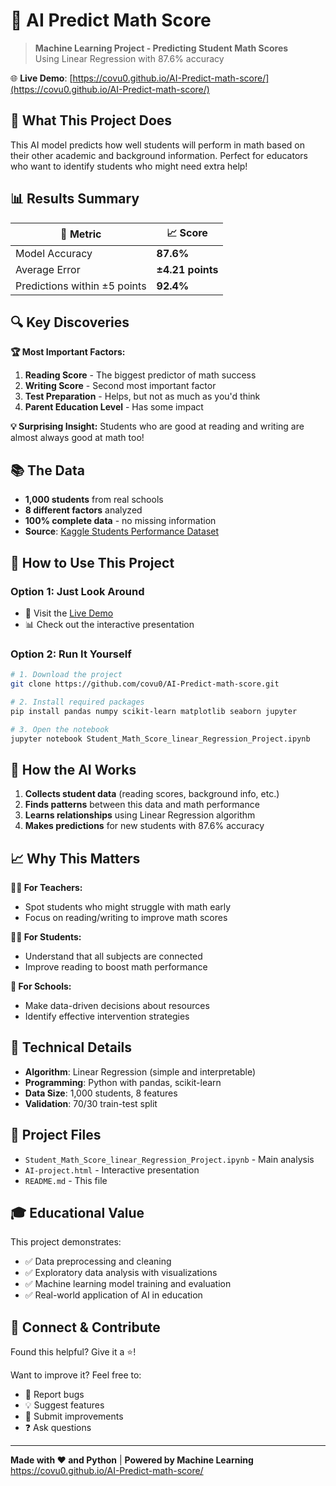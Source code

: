 # 🤖 AI Predict Math Score

> **Machine Learning Project - Predicting Student Math Scores**  
> Using Linear Regression with 87.6% accuracy

🌐 **Live Demo**: [https://covu0.github.io/AI-Predict-math-score/](https://covu0.github.io/AI-Predict-math-score/)

## 🎯 What This Project Does

This AI model predicts how well students will perform in math based on their other academic and background information. Perfect for educators who want to identify students who might need extra help!

## 📊 Results Summary

| 🎯 **Metric** | 📈 **Score** |
|---------------|--------------|
| Model Accuracy | **87.6%** |
| Average Error | **±4.21 points** |
| Predictions within ±5 points | **92.4%** |

## 🔍 Key Discoveries

**🏆 Most Important Factors:**
1. **Reading Score** - The biggest predictor of math success
2. **Writing Score** - Second most important factor  
3. **Test Preparation** - Helps, but not as much as you'd think
4. **Parent Education Level** - Has some impact

**💡 Surprising Insight:** Students who are good at reading and writing are almost always good at math too!

## 📚 The Data

- **1,000 students** from real schools
- **8 different factors** analyzed
- **100% complete data** - no missing information
- **Source**: [Kaggle Students Performance Dataset](https://www.kaggle.com/datasets/spscientist/students-performance-in-exams)

## 🚀 How to Use This Project

### Option 1: Just Look Around
- 📱 Visit the [Live Demo](https://covu0.github.io/AI-Predict-math-score/)
- 📊 Check out the interactive presentation

### Option 2: Run It Yourself
```bash
# 1. Download the project
git clone https://github.com/covu0/AI-Predict-math-score.git

# 2. Install required packages
pip install pandas numpy scikit-learn matplotlib seaborn jupyter

# 3. Open the notebook
jupyter notebook Student_Math_Score_linear_Regression_Project.ipynb
```

## 🧠 How the AI Works

1. **Collects student data** (reading scores, background info, etc.)
2. **Finds patterns** between this data and math performance
3. **Learns relationships** using Linear Regression algorithm
4. **Makes predictions** for new students with 87.6% accuracy

## 📈 Why This Matters

**👩‍🏫 For Teachers:**
- Spot students who might struggle with math early
- Focus on reading/writing to improve math scores

**👨‍🎓 For Students:**
- Understand that all subjects are connected
- Improve reading to boost math performance

**🏫 For Schools:**
- Make data-driven decisions about resources
- Identify effective intervention strategies

## 🔧 Technical Details

- **Algorithm**: Linear Regression (simple and interpretable)
- **Programming**: Python with pandas, scikit-learn
- **Data Size**: 1,000 students, 8 features
- **Validation**: 70/30 train-test split

## 📁 Project Files

- `Student_Math_Score_linear_Regression_Project.ipynb` - Main analysis
- `AI-project.html` - Interactive presentation  
- `README.md` - This file

## 🎓 Educational Value

This project demonstrates:
- ✅ Data preprocessing and cleaning
- ✅ Exploratory data analysis with visualizations
- ✅ Machine learning model training and evaluation
- ✅ Real-world application of AI in education

## 🤝 Connect & Contribute

Found this helpful? Give it a ⭐!

Want to improve it? Feel free to:
- 🐛 Report bugs
- 💡 Suggest features  
- 🔧 Submit improvements
- ❓ Ask questions

---

**Made with ❤️ and Python** | **Powered by Machine Learning**
https://covu0.github.io/AI-Predict-math-score/
